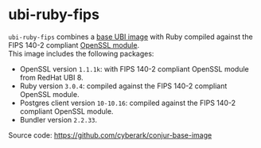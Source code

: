 # ubi-ruby-fips
 `ubi-ruby-fips` combines a [base UBI image](https://catalog.redhat.com/software/containers/ubi8/ubi/5c359854d70cc534b3a3784e) 
 with Ruby compiled against the FIPS 140-2 compliant [OpenSSL module](https://www.openssl.org/docs/fips.html).  
This image includes the following packages:

* OpenSSL version `1.1.1k`: with FIPS 140-2 compliant OpenSSL module from RedHat UBI 8.
* Ruby version `3.0.4`: compiled against the FIPS 140-2 compliant OpenSSL module.
* Postgres client version `10-10.16`: compiled against the FIPS 140-2 compliant OpenSSL module.
* Bundler version `2.2.33`.
 
Source code: https://github.com/cyberark/conjur-base-image
